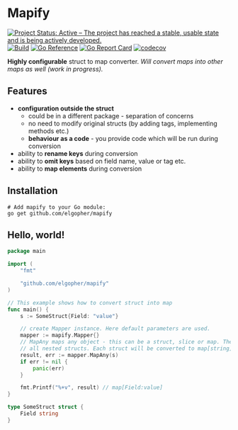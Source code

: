 # Mapify

[![Project Status: Active – The project has reached a stable, usable state and is being actively developed.](https://www.repostatus.org/badges/latest/active.svg)](https://www.repostatus.org/#active)
[![Build](https://github.com/elgopher/mapify/actions/workflows/build.yml/badge.svg)](https://github.com/elgopher/mapify/actions/workflows/build.yml)
[![Go Reference](https://pkg.go.dev/badge/github.com/elgopher/mapify.svg)](https://pkg.go.dev/github.com/elgopher/mapify)
[![Go Report Card](https://goreportcard.com/badge/github.com/elgopher/mapify)](https://goreportcard.com/report/github.com/elgopher/mapify)
[![codecov](https://codecov.io/gh/elgopher/mapify/branch/master/graph/badge.svg)](https://codecov.io/gh/elgopher/mapify)

**Highly configurable** struct to map converter. _Will convert maps into other maps as well (work in progress)._

## Features

* **configuration outside the struct**
  * could be in a different package - separation of concerns
  * no need to modify original structs (by adding tags, implementing methods etc.)
  * **behaviour as a code** - you provide code which will be run during conversion
* ability to **rename keys** during conversion
* ability to **omit keys** based on field name, value or tag etc.
* ability to **map elements** during conversion

## Installation

```shell
# Add mapify to your Go module:
go get github.com/elgopher/mapify        
```

## Hello, world!

```go
package main

import (
	"fmt"

	"github.com/elgopher/mapify"
)

// This example shows how to convert struct into map
func main() {
	s := SomeStruct{Field: "value"}

	// create Mapper instance. Here default parameters are used.
	mapper := mapify.Mapper{} 
	// MapAny maps any object - this can be a struct, slice or map. The whole object is traversed in order to find
	// all nested structs. Each struct will be converted to map[string]interface{}
	result, err := mapper.MapAny(s)
	if err != nil {
		panic(err)
	}

	fmt.Printf("%+v", result) // map[Field:value]
}

type SomeStruct struct {
	Field string
}
```